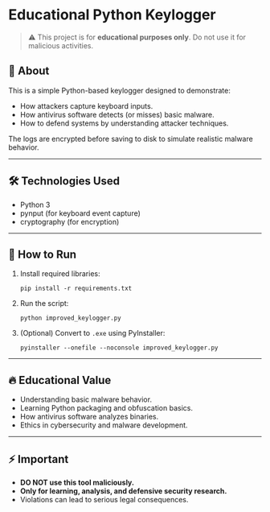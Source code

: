 # Educational Python Keylogger

> ⚠️ This project is for **educational purposes only**. Do not use it for malicious activities.

## 📄 About
This is a simple Python-based keylogger designed to demonstrate:
- How attackers capture keyboard inputs.
- How antivirus software detects (or misses) basic malware.
- How to defend systems by understanding attacker techniques.

The logs are encrypted before saving to disk to simulate realistic malware behavior.

---

## 🛠️ Technologies Used
- Python 3
- pynput (for keyboard event capture)
- cryptography (for encryption)

---

## 🚀 How to Run
1. Install required libraries:
    ```
    pip install -r requirements.txt
    ```
2. Run the script:
    ```
    python improved_keylogger.py
    ```
3. (Optional) Convert to `.exe` using PyInstaller:
    ```
    pyinstaller --onefile --noconsole improved_keylogger.py
    ```

---

## 🔥 Educational Value
- Understanding basic malware behavior.
- Learning Python packaging and obfuscation basics.
- How antivirus software analyzes binaries.
- Ethics in cybersecurity and malware development.

---

## ⚡ Important
- **DO NOT use this tool maliciously.** 
- **Only for learning, analysis, and defensive security research.**
- Violations can lead to serious legal consequences.

